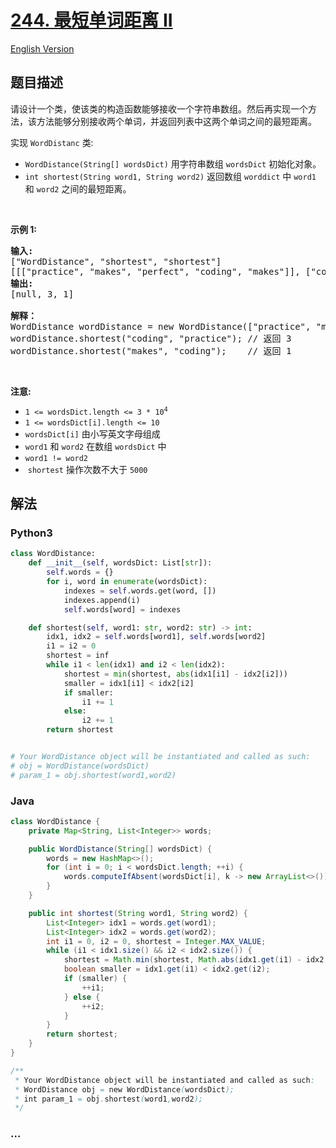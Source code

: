 # [244. 最短单词距离 II](https://leetcode.cn/problems/shortest-word-distance-ii)

[English Version](/solution/0200-0299/0244.Shortest%20Word%20Distance%20II/README_EN.md)

## 题目描述

<!-- 这里写题目描述 -->

<p>请设计一个类，使该类的构造函数能够接收一个字符串数组。然后再实现一个方法，该方法能够分别接收两个单词<em>，</em>并返回列表中这两个单词之间的最短距离。</p>

<p>实现&nbsp;<code>WordDistanc</code>&nbsp;类:</p>

<ul>
	<li><code>WordDistance(String[] wordsDict)</code>&nbsp;用字符串数组 <code>wordsDict</code> 初始化对象。</li>
	<li><code>int shortest(String word1, String word2)</code>&nbsp;返回数组 <code>worddict</code> 中 <code>word1</code> 和 <code>word2</code> 之间的最短距离。</li>
</ul>

<p>&nbsp;</p>

<p><strong>示例 1:</strong></p>

<pre>
<strong>输入:</strong> 
["WordDistance", "shortest", "shortest"]
[[["practice", "makes", "perfect", "coding", "makes"]], ["coding", "practice"], ["makes", "coding"]]
<strong>输出:</strong>
[null, 3, 1]

<b>解释：</b>
WordDistance wordDistance = new WordDistance(["practice", "makes", "perfect", "coding", "makes"]);
wordDistance.shortest("coding", "practice"); // 返回 3
wordDistance.shortest("makes", "coding");    // 返回 1</pre>

<p>&nbsp;</p>

<p><strong>注意:</strong><meta charset="UTF-8" /></p>

<ul>
	<li><code>1 &lt;= wordsDict.length &lt;= 3 * 10<sup>4</sup></code></li>
	<li><code>1 &lt;= wordsDict[i].length &lt;= 10</code></li>
	<li><code>wordsDict[i]</code>&nbsp;由小写英文字母组成</li>
	<li><code>word1</code>&nbsp;和&nbsp;<code>word2</code>&nbsp;在数组&nbsp;<code>wordsDict</code>&nbsp;中</li>
	<li><code>word1 != word2</code></li>
	<li>&nbsp;<code>shortest</code>&nbsp;操作次数不大于&nbsp;<code>5000</code>&nbsp;</li>
</ul>

## 解法

<!-- 这里可写通用的实现逻辑 -->

<!-- tabs:start -->

### **Python3**

<!-- 这里可写当前语言的特殊实现逻辑 -->

```python
class WordDistance:
    def __init__(self, wordsDict: List[str]):
        self.words = {}
        for i, word in enumerate(wordsDict):
            indexes = self.words.get(word, [])
            indexes.append(i)
            self.words[word] = indexes

    def shortest(self, word1: str, word2: str) -> int:
        idx1, idx2 = self.words[word1], self.words[word2]
        i1 = i2 = 0
        shortest = inf
        while i1 < len(idx1) and i2 < len(idx2):
            shortest = min(shortest, abs(idx1[i1] - idx2[i2]))
            smaller = idx1[i1] < idx2[i2]
            if smaller:
                i1 += 1
            else:
                i2 += 1
        return shortest


# Your WordDistance object will be instantiated and called as such:
# obj = WordDistance(wordsDict)
# param_1 = obj.shortest(word1,word2)
```

### **Java**

<!-- 这里可写当前语言的特殊实现逻辑 -->

```java
class WordDistance {
    private Map<String, List<Integer>> words;

    public WordDistance(String[] wordsDict) {
        words = new HashMap<>();
        for (int i = 0; i < wordsDict.length; ++i) {
            words.computeIfAbsent(wordsDict[i], k -> new ArrayList<>()).add(i);
        }
    }

    public int shortest(String word1, String word2) {
        List<Integer> idx1 = words.get(word1);
        List<Integer> idx2 = words.get(word2);
        int i1 = 0, i2 = 0, shortest = Integer.MAX_VALUE;
        while (i1 < idx1.size() && i2 < idx2.size()) {
            shortest = Math.min(shortest, Math.abs(idx1.get(i1) - idx2.get(i2)));
            boolean smaller = idx1.get(i1) < idx2.get(i2);
            if (smaller) {
                ++i1;
            } else {
                ++i2;
            }
        }
        return shortest;
    }
}

/**
 * Your WordDistance object will be instantiated and called as such:
 * WordDistance obj = new WordDistance(wordsDict);
 * int param_1 = obj.shortest(word1,word2);
 */
```

### **...**

```

```

<!-- tabs:end -->
